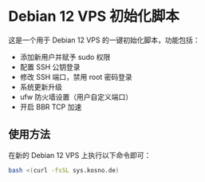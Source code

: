 # Debian 12 VPS 初始化脚本

这是一个用于 Debian 12 VPS 的一键初始化脚本，功能包括：

- 添加新用户并赋予 sudo 权限  
- 配置 SSH 公钥登录  
- 修改 SSH 端口，禁用 root 密码登录  
- 系统更新升级  
- ufw 防火墙设置（用户自定义端口）  
- 开启 BBR TCP 加速  

## 使用方法

在新的 Debian 12 VPS 上执行以下命令即可：

```bash
bash <(curl -fsSL sys.kosno.de)
